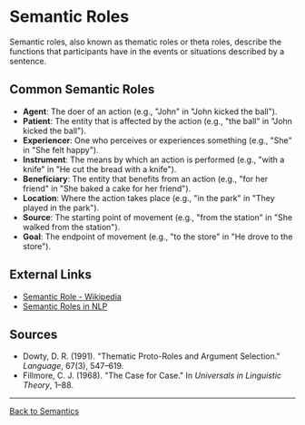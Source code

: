 # Semantic Roles

Semantic roles, also known as thematic roles or theta roles, describe the functions that participants have in the events or situations described by a sentence.

## Common Semantic Roles

- **Agent**: The doer of an action (e.g., "John" in "John kicked the ball").
- **Patient**: The entity that is affected by the action (e.g., "the ball" in "John kicked the ball").
- **Experiencer**: One who perceives or experiences something (e.g., "She" in "She felt happy").
- **Instrument**: The means by which an action is performed (e.g., "with a knife" in "He cut the bread with a knife").
- **Beneficiary**: The entity that benefits from an action (e.g., "for her friend" in "She baked a cake for her friend").
- **Location**: Where the action takes place (e.g., "in the park" in "They played in the park").
- **Source**: The starting point of movement (e.g., "from the station" in "She walked from the station").
- **Goal**: The endpoint of movement (e.g., "to the store" in "He drove to the store").


## External Links

- [Semantic Role - Wikipedia](https://en.wikipedia.org/wiki/Semantic_role)
- [Semantic Roles in NLP](https://www.kdnuggets.com/2019/11/semantic-role-labeling-deep-learning.html)

## Sources

- Dowty, D. R. (1991). "Thematic Proto-Roles and Argument Selection." *Language*, 67(3), 547–619.
- Fillmore, C. J. (1968). "The Case for Case." In *Universals in Linguistic Theory*, 1–88.

---

[Back to Semantics](../README.md)
